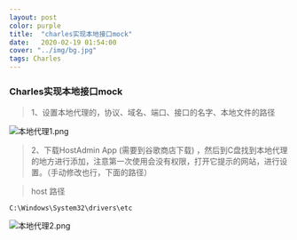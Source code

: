 ```yaml
---
layout: post
color: purple
title:  "charles实现本地接口mock"
date:   2020-02-19 01:54:00
cover: "../img/bg.jpg"
tags: Charles
---
```


### Charles实现本地接口mock
> 1、设置本地代理的，协议、域名、端口、接口的名字、本地文件的路径


![本地代理1.png](https://i.loli.net/2020/02/19/1hxtmfFzNEq2B4g.png)


> 2、下载HostAdmin App (需要到谷歌商店下载) ，然后到C盘找到本地代理的地方进行添加，注意第一次使用会没有权限，打开它提示的网站，进行设置。（手动修改也行，下面的路径）

> host 路径 
```
C:\Windows\System32\drivers\etc
```
![本地代理2.png](https://i.loli.net/2020/02/19/YphHqWI927gdfSN.png)
